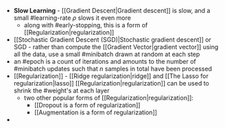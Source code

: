 

- **Slow Learning** - [[Gradient Descent|Gradient descent]] is slow, and a small #learning-rate $\rho$ slows it even more
    - along with #early-stopping, this is a form of [[Regularization|regularization]]
- [[Stochastic Gradient Descent (SGD)|Stochastic gradient descent]] or SGD - rather than compute the [[Gradient Vector|gradient vector]] using all the data, use a small #minibatch drawn at random at each step
- an #epoch is a count of iterations and amounts to the number of #minibatch updates such that $n$ samples in total have been processed
- [[Regularization]] - [[Ridge regularization|ridge]] and [[The Lasso for regularization|lasso]] [[Regularization|regularization]] can be used to shrink the #weight's at each layer
    - two other popular forms of [[Regularization|regularization]]:
        - [[Dropout is a form of regularization]]
        - [[Augmentation is a form of regularization]]
-
